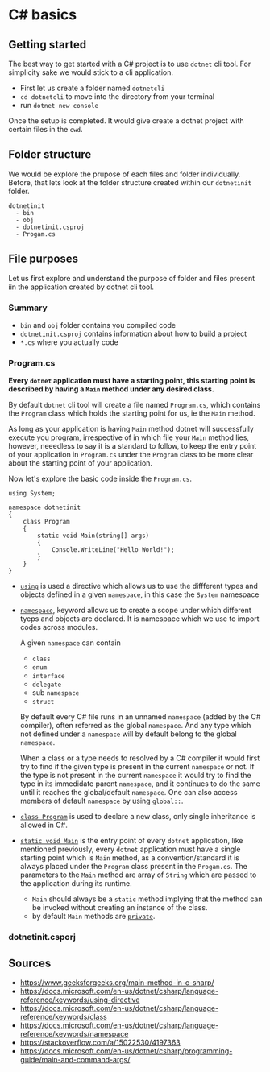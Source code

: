 # C# basics

## Getting started
The best way to get started with a C# project is to use `dotnet` cli tool. For simplicity sake we would stick to a cli application.
  - First let us create a folder named `dotnetcli`
  - `cd dotnetcli` to move into the directory from your terminal
  - run `dotnet new console`

Once the setup is completed. It would give create a dotnet project with certain files in the `cwd`. 

## Folder structure
We would be explore the prupose of each files and folder individually. Before, that lets look at the folder structure created within our `dotnetinit` folder.

```
dotnetinit
  - bin
  - obj
  - dotnetinit.csproj
  - Progam.cs
```

## File purposes

Let us first explore and understand the purpose of folder and files present iin the application created by dotnet cli tool.

### Summary
  - `bin` and `obj` folder contains you compiled code
  - `dotnetinit.csproj` contains information about how to build a project
  - `*.cs` where you actually code

### Program.cs
**Every `dotnet` application must have a starting point, this starting point is described by having a `Main` method under any desired class.**

By default `dotnet` cli tool will create a file named `Program.cs`, which contains the `Program` class which holds the starting point for us, ie the `Main` method. 

As long as your application is having `Main` method dotnet will successfully execute you program, irrespective of in which file your `Main` method lies, however, neeedless to say it is a standard to follow, to keep the entry point of your application in `Program.cs` under the `Program` class to be more clear about the starting point of your application. 

Now let's explore the basic code inside the `Program.cs`.

```
using System;

namespace dotnetinit
{
    class Program
    {
        static void Main(string[] args)
        {
            Console.WriteLine("Hello World!");
        }
    }
}
```

- [`using`](https://docs.microsoft.com/en-us/dotnet/csharp/language-reference/keywords/using-directive) is used a directive which allows us to use the diffferent types and objects defined in a given `namespace`, in this case the `System` namespace
- [`namespace`](https://docs.microsoft.com/en-us/dotnet/csharp/language-reference/keywords/namespace), keyword allows us to create a scope under which different tyeps and objects are declared. It is namespace which we use to import codes across modules. 

  A given `namespace` can contain
    - `class`
    - `enum`
    - `interface`
    - `delegate`
    - sub `namespace`
    - `struct`

  By default every C# file runs in an unnamed `namespace` (added by the C# compiler), often referred as the global `namespace`. And any type which not defined under    a `namespace` will by default belong to the global `namespace`.

  When a class or a type needs to resolved by a C# compiler it would first try to find if the given type is present in the current `namespace` or not. 
  If the type is not present in the current `namespace` it would try to find the type in its immedidate parent `namespace`, and it continues to do the same until it reaches the global/default `namespace`. One can also access members of default `namespace` by using `global::`.

- [`class Program`](https://docs.microsoft.com/en-us/dotnet/csharp/language-reference/keywords/class) is used to declare a new class, only single inheritance is allowed in C#. 
- [`static void Main`](https://docs.microsoft.com/en-us/dotnet/csharp/programming-guide/main-and-command-args/) is the entry point of every `dotnet` application, like mentioned previously, every `dotnet` application must have a single starting point which is `Main` method, as a convention/standard it is always placed under the `Program` class present in the `Progam.cs`. The parameters to the `Main` method are array of `String` which are passed to the application during its runtime.
    - `Main` should always be a `static` method implying that the method can be invoked without creating an instance of the class.
    - by default `Main` methods are [`private`](https://docs.microsoft.com/en-us/dotnet/csharp/programming-guide/classes-and-structs/access-modifiers).

### dotnetinit.csporj


## Sources
  - https://www.geeksforgeeks.org/main-method-in-c-sharp/
  - https://docs.microsoft.com/en-us/dotnet/csharp/language-reference/keywords/using-directive
  - https://docs.microsoft.com/en-us/dotnet/csharp/language-reference/keywords/class
  - https://docs.microsoft.com/en-us/dotnet/csharp/language-reference/keywords/namespace
  - https://stackoverflow.com/a/15022530/4197363
  - https://docs.microsoft.com/en-us/dotnet/csharp/programming-guide/main-and-command-args/
